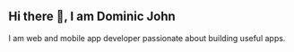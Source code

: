 ## Hi there 👋, I am Dominic John
I am web and mobile app developer passionate about building useful apps.
<!--
**Dominictech892/Dominictech892** is a ✨ _special_ ✨ repository because its `README.md` (this file) appears on your GitHub profile.

Here are some ideas to get you started:

- 🔭 I’m currently working on ...
- 🌱 I’m currently learning ...HTML AND CSS
- 👯 I’m looking to collaborate on ...
- 🤔 I’m looking for help with ...
- 💬 Ask me about ..HTML AND CSS.
- 📫 How to reach me: johndominic@gmail,com...
- 😄 Pronouns: ...
- ⚡ Fun fact: ...
-->
